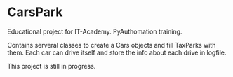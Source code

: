 # CarsPark
Educational project for IT-Academy. PyAuthomation training.

Contains serveral classes to create a Cars objects and fill TaxParks with them.
Each car can drive itself and store the info about each drive in logfile.

This project is still in progress.
